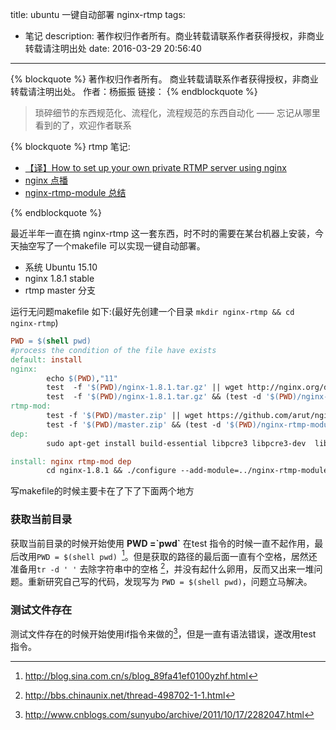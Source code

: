title: ubuntu 一键自动部署 nginx-rtmp
tags:
  - 笔记
description: 著作权归作者所有。商业转载请联系作者获得授权，非商业转载请注明出处
date: 2016-03-29 20:56:40
---

{% blockquote %}
著作权归作者所有。
商业转载请联系作者获得授权，非商业转载请注明出处。
作者：杨振振 
链接：
{% endblockquote %}

>琐碎细节的东西规范化、流程化，流程规范的东西自动化 —— 忘记从哪里看到的了，欢迎作者联系

{% blockquote %}
rtmp 笔记:

- [【译】How to set up your own private RTMP server using nginx](/2015/08/12/How-to-set-up-your-own-private-RTMP-server-using-nginx/)
- [nginx 点播](/2015/08/17/vod/)
- [nginx-rtmp-module 总结](2015/09/06/rtmp/)

{% endblockquote %}

最近半年一直在搞 nginx-rtmp 这一套东西，时不时的需要在某台机器上安装，今天抽空写了一个makefile 可以实现一键自动部署。

- 系统 Ubuntu 15.10 
- nginx 1.8.1 stable
- rtmp master 分支


运行无问题makefile 如下:(最好先创建一个目录 `mkdir nginx-rtmp && cd nginx-rtmp`)

```Makefile
PWD = $(shell pwd)
#process the condition of the file have exists
default: install
nginx:
        echo $(PWD),"11"        
        test  -f '$(PWD)/nginx-1.8.1.tar.gz' || wget http://nginx.org/download/nginx-1.8.1.tar.gz 
        test  -f '$(PWD)/nginx-1.8.1.tar.gz' && (test -d '$(PWD)/nginx-1.8.1'   || tar -zxvf nginx-1.8.1.tar.gz)
rtmp-mod:
        test -f '$(PWD)/master.zip' || wget https://github.com/arut/nginx-rtmp-module/archive/master.zip 
        test -f '$(PWD)/master.zip' && (test -d '$(PWD)/nginx-rtmp-module-master' || unzip master.zip )
dep:
        sudo apt-get install build-essential libpcre3 libpcre3-dev  libssl-dev

install: nginx rtmp-mod dep
        cd nginx-1.8.1 && ./configure --add-module=../nginx-rtmp-module-master/ --with-debug && make && sudo make install

```

写makefile的时候主要卡在了下了下面两个地方

### 获取当前目录
获取当前目录的时候开始使用 **PWD =\`pwd\`** 在test 指令的时候一直不起作用，最后改用`PWD = $(shell pwd) `[^1]。但是获取的路径的最后面一直有个空格，居然还准备用`tr -d ' '` 去除字符串中的空格 [^3]，并没有起什么卵用，反而又出来一堆问题。重新研究自己写的代码，发现写为 `PWD = $(shell pwd)`，问题立马解决。

### 测试文件存在
测试文件存在的时候开始使用if指令来做的[^2]，但是一直有语法错误，遂改用test 指令。



[^1]: http://blog.sina.com.cn/s/blog_89fa41ef0100yzhf.html
[^2]: http://www.cnblogs.com/sunyubo/archive/2011/10/17/2282047.html
[^3]: http://bbs.chinaunix.net/thread-498702-1-1.html